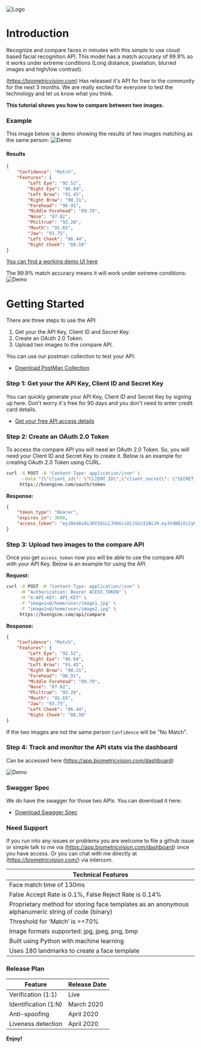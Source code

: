 ![Logo](https://biometricvision.com/git_images/logo_white_sm.png) 

# Introduction

Recognize and compare faces in minutes with this simple to use cloud based facial recognition API. This model has a match accuracy of 99.9% so it works under extreme conditions (Long distance, pixelation, blurred images and high/low contrast). 

(https://biometricvision.com) Has released it's API for free to the community for the next 3 months. We are really excited for everyone to test the technology and let us know what you think.

**This tutorial shows you how to compare between two images.**

### Example

This image below is a demo showing the results of two images matching as the same person:
![Demo](https://biometricvision.com/git_images/match_man.jpg) 

#### Results

```json
{
    "Confidence": "Match",
    "Features": {
        "Left Eye": "92.52",
        "Right Eye": "86.04",
        "Left Brow": "91.45",
        "Right Brow": "90.31",
        "Forehead": "90.91",
        "Middle Forehead": "89.70",
        "Nose": "87.82",
        "Philtrum": "93.20",
        "Mouth": "91.65",
        "Jaw": "93.75",
        "Left Cheek": "86.44",
        "Right Cheek": "88.50"
}
```
[You can find a working demo UI here](https://bvengine.com)

The 99.9% match accuracy means it will work under extreme conditions:
![Demo](https://biometricvision.com/git_images/extreme_matching.gif)

# Getting Started

There are three steps to use the API:
  1. Get your the API Key, Client ID and Secret Key.
  2. Create an OAuth 2.0 Token.
  3. Upload two images to the compare API.

You can use our postman collection to test your API.
* [Download PostMan Collection][PlDb]

### Step 1: Get your the API Key, Client ID and Secret Key

You can quickly generate your API Key, Client ID and Secret Key by signing up here. Don't worry it's free for 90 days and you don't need to enter credit card details.

* [Get your free API access details](https://app.biometricvision.com/auth/sign-up)

### Step 2: Create an OAuth 2.0 Token

To access the compare API you will need an OAuth 2.0 Token. So, you will need your Client ID and Secret Key to create it.
Below is an example for creating OAuth 2.0 Token using CURL.
```sh
curl -X POST -H "Content-Type: application/json" \
     --data "{\"client_id\": \"CLIENT_ID\",\"client_secret\": \"SECRET_KEY\", \"grant_type\":\"client_credentials\"}" \
     https://bvengine.com/oauth/token
```

**Response:**

```json
{
	"token_type": "Bearer",
	"expires_in": 3600,
	"access_token": "eyJ0eXAiOiJKV1QiLCJhbGciOiJSUzI1NiJ9.eyJhdWQiOiIyNTQxMTQ1NiIsImp0aSI6IjNiNTg2YzZjMDdkODBhZThjYWYwMGFlYWI3ZDFiN2E2MjZjZjM0YjgxODJiZjlhOWE0MWMyNjI1YWEzN2YxNTYzNWFjYzVjM2JiNWNhODY2IiwiaWF0IjoxNTgzMjg4OTA4LCJuYmYiOjE1ODMyODg5MDgsImV4cCI6MTU4MzI5MjUwOCwic3ViIjoiIiwic2NvcGVzIjpbXX0.NdZyMzYgYt4dtnFa3ph9MiJGhF00tauH3yy7quBPHcUNkY7ZEysQSWt1YOvQXr1L5E5eMMsaidojYLU8Zknc112TYtbUsdiQMJQyNves_dJpE-0kna3TzE4rDwNFqZXdRCul6FGVb5AzYeH2sAmkny03584cnVZC6WsOsOJacccl1kIjKe0zBS2pKi3EqiDka8z_Er3GboXD4qxSUOvkrO4JN0qNXckIhl7q1SgXwX_JwbwU6Sxzd8y_q7tjCptca3JimRf_ad3U4k3Bp-gErhMby_SoTADrexE3uHuOK8gM1aLW8JH-Vg8rX-rX0m78OgFcC8mpLVtm2a4g1NT_o1ZFCIuJNBxa-cpE13uYgjMwyj8LKQ_xeBGJu7eaOeu5wxMqTa26IKp35lwVFcF8bHCcfjIm1JwrPoEowlBDFUd1thBaprKBRJeguHg4foO4RNK08wQrG_S0m34x_jfhpo5ljlZQyrbGb4x0FB3b-IRV5tXNE1rX8h5UnFexQX5zDHTKtr_nSFl8_HtIHAOYOywPfxpMSWHEyzq6-KY1u1rmnhRIJSVC5VledVjW8lvAfKXtAJK6K315nYWvDoDN2aZ-wftpWkPBDYzjMf9NwoA7AvlvS95_mSsiQC0l6rJor6lqMW2ELBYgRCaqwJ5ebQ1xGB_DnNXx_zwsg7Y6vV0"
}
```
### Step 3: Upload two images to the compare API
Once you get `access_token` now you will be able to use the compare API with your API Key.
Below is an example for using the API.

**Request:**

```sh
curl -X POST -H "Content-Type: application/json" \
     -H "Authorization: Bearer ACESS_TOKEN" \
     -H "X-API-KEY: API_KEY" \
     -F "image1=@/home/user/image1.jpg" \
     -F "image2=@/home/user/image2.jpg" \
     https://bvengine.com/api/compare
```

**Response:**

```json
{
    "Confidence": "Match",
    "Features": {
        "Left Eye": "92.52",
        "Right Eye": "86.04",
        "Left Brow": "91.45",
        "Right Brow": "90.31",
        "Forehead": "90.91",
        "Middle Forehead": "89.70",
        "Nose": "87.82",
        "Philtrum": "93.20",
        "Mouth": "91.65",
        "Jaw": "93.75",
        "Left Cheek": "86.44",
        "Right Cheek": "88.50"
}
```

If the two images are not the same person `Confidence` will be "No Match".

### Step 4: Track and monitor the API stats via the dashboard

Can be accessed here (https://app.biometricvision.com/dashboard)

![Demo](https://biometricvision.com/git_images/Dashboard4.jpg) 


### Swagger Spec

We do have the swagger for those two APIs. You can download it here:
* [Download Swagger Spec][PlGh]

### Need Support

If you run into any issues or problems you are welcome to file a github issue or simple talk to me via (https://app.biometricvision.com/dashboard) once you have access. Or you can chat with me directly at (https://biometricvision.com/) via intercom.

| Technical Features |
| ------ |
| Face match time of 130ms|
| False Accept Rate is 0.1%, False Reject Rate is 0.14% | 
| Proprietary method for storing face templates as an anonymous alphanumeric string of code (binary) | 
| Threshold for ‘Match’ is >=70% | 
| Image formats supported: jpg, jpeg, png, bmp | 
| Built using Python with machine learning | 
| Uses 180 landmarks to create a face template | 

### Release Plan
| Feature | Release Date |
| ------ | ------ |
| Verification (1:1) | Live |
| Identification (1:N) | March 2020|
| Anti-spoofing | April 2020 |
| Liveness detection | April 2020 |

**Enjoy!**

[//]: # ()

   [PlDb]: <https://github.com/biometricvisiondev/facial_recognition/tree/master/postman-collection>
   [PlGh]: <https://github.com/biometricvisiondev/facial_recognition/tree/master/swagger-spec>
